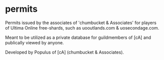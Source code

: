 # permits

Permits issued by the associates of 'chumbucket & Associates' for players of Ultima Online free-shards, such as uooutlands.com & uosecondage.com.

Meant to be utilized as a private database for guildmembers of [cA] and publically viewed by anyone.

Developed by Populus of [cA] (chumbucket & Associates).
